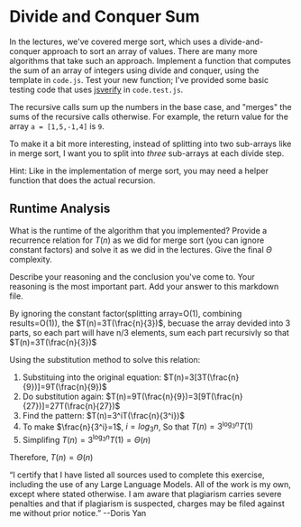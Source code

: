# Divide and Conquer Sum

In the lectures, we've covered merge sort, which uses a divide-and-conquer
approach to sort an array of values. There are many more algorithms that take
such an approach. Implement a function that computes the sum of an array of
integers using divide and conquer, using the template in `code.js`. Test your
new function; I've provided some basic testing code that uses
[jsverify](https://jsverify.github.io/) in `code.test.js`.

The recursive calls sum up the numbers in the base case, and "merges" the sums
of the recursive calls otherwise. For example, the return value for the array `a
= [1,5,-1,4]` is `9`.

To make it a bit more interesting, instead of splitting into two sub-arrays like
in merge sort, I want you to split into *three* sub-arrays at each divide step.

Hint: Like in the implementation of merge sort, you may need a helper function
that does the actual recursion.

## Runtime Analysis

What is the runtime of the algorithm that you implemented? Provide a recurrence
relation for $T(n)$ as we did for merge sort (you can ignore constant factors)
and solve it as we did in the lectures. Give the final $\Theta$ complexity.

Describe your reasoning and the conclusion you've come to. Your reasoning is the
most important part. Add your answer to this markdown file.

By ignoring the constant factor(splitting array=O(1), combining results=O(1)), the $T(n)=3T(\frac{n}{3})$, becuase the array devided into
3 parts, so each part will have n/3 elements, sum each part recursivly so that
$T(n)=3T(\frac{n}{3})$

Using the substitution method to solve this relation:
1. Substituing into the original equation: $T(n)=3[3T(\frac{n}{9})]=9T(\frac{n}{9})$
2. Do substitution again: $T(n)=9T(\frac{n}{9})=3[9T(\frac{n}{27})]=27T(\frac{n}{27})$
3. Find the pattern: $T(n)=3^iT(\frac{n}{3^i})$
4. To make $\frac{n}{3^i}=1$, $i=log_3n$, So that $T(n)=3^{\log_3n}T(1)$
5. Simplifing $T(n)=3^{\log_3n}T(1)=\Theta(n)$

Therefore, $T(n)=\Theta(n)$

“I certify that I have listed all sources used to complete this exercise, including the use of any Large Language Models. All of the work is my own, except where stated otherwise. I am aware that plagiarism carries severe penalties and that if plagiarism is suspected, charges may be filed against me without prior notice.” --Doris Yan